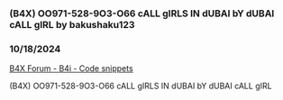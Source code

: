 ### (B4X) OO971-528-9O3-O66 cALL gIRLS IN dUBAI bY dUBAI cALL gIRL by bakushaku123
### 10/18/2024
[B4X Forum - B4i - Code snippets](https://www.b4x.com/android/forum/threads/163634/)

(B4X) OO971-528-9O3-O66 cALL gIRLS IN dUBAI bY dUBAI cALL gIRL